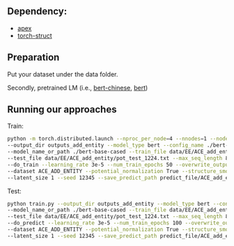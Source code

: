 ## Dependency:

* [apex](https://github.com/NVIDIA/apex)
* [torch-struct](https://github.com/harvardnlp/pytorch-struct)

## Preparation
Put your dataset under the data folder.

Secondly, pretrained LM (i.e., [bert-chinese](https://huggingface.co/hfl/chinese-bert-wwm), [bert](https://huggingface.co/google-bert/bert-base-uncased/tree/main))

## Running our approaches

Train:
```bash
python -m torch.distributed.launch --nproc_per_node=4 --nnodes=1 --node_rank=0 --master_addr="127.0.0.1" --master_port=12345 train.py \
--output_dir outputs_add_entity --model_type bert --config_name ./bert-base-cased \
--model_name_or_path ./bert-base-cased --train_file data/EE/ACE_add_entity/pot_train_1224.txt --predict_file data/EE/ACE_add_entity/pot_dev_1224.txt \
--test_file data/EE/ACE_add_entity/pot_test_1224.txt --max_seq_length 80 --per_gpu_train_batch_size 2 --per_gpu_eval_batch_size 2 \
--do_train --learning_rate 3e-5 --num_train_epochs 50 --overwrite_output_dir --save_steps 1000 --gradient_accumulation_steps 3 \
--dataset ACE_ADD_ENTITY --potential_normalization True --structure_smoothing_p 0.98 --parser_type deepbiaffine \
--latent_size 1 --seed 12345 --save_predict_path predict_file/ACE_add_entity/train --valid_pattern_path ./data/EE/ACE_add_entity/valid_pattern.json
```

Test:
```bash
python train.py --output_dir outputs_add_entity --model_type bert --config_name ./bert-base-cased \
--model_name_or_path ./bert-base-cased --train_file data/EE/ACE_add_entity/pot_dev_1224.txt --predict_file data/EE/ACE_add_entity/pot_dev_1224.txt \
--test_file data/EE/ACE_add_entity/pot_test_1224.txt --max_seq_length 80 --per_gpu_train_batch_size 2 --per_gpu_eval_batch_size 2 \
--do_predict --learning_rate 3e-5 --num_train_epochs 100 --overwrite_output_dir --save_steps 1000 \
--dataset ACE_ADD_ENTITY --potential_normalization True --structure_smoothing_p 0.98 --parser_type deepbiaffine \
--latent_size 1 --seed 12345 --save_predict_path predict_file/ACE_add_entity/test --valid_pattern_path ./data/EE/ACE_add_entity/valid_pattern.json
